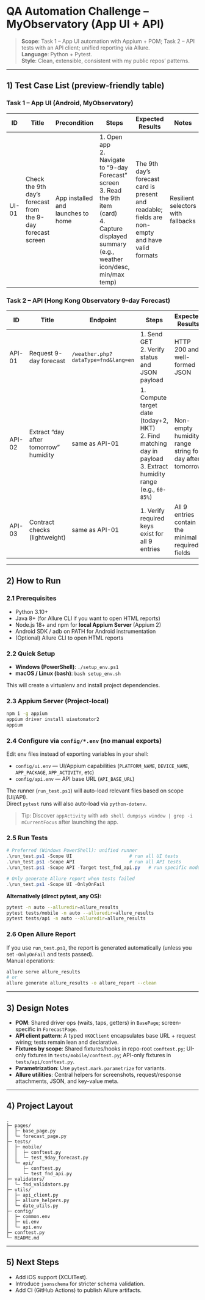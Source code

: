 # QA Automation Challenge – MyObservatory (App UI + API)

> **Scope**: Task 1 – App UI automation with Appium + POM; Task 2 – API tests with an API client; unified reporting via Allure.  
> **Language**: Python + Pytest.  
> **Style**: Clean, extensible, consistent with my public repos’ patterns.

---

## 1) Test Case List (preview-friendly table)

### Task 1 – App UI (Android, MyObservatory)
| ID | Title | Precondition | Steps | Expected Results | Notes |
|---|---|---|---|---|---|
| UI-01 | Check the 9th day’s forecast from the 9-day forecast screen | App installed and launches to home | 1. Open app<br>2. Navigate to “9-day Forecast” screen<br>3. Read the 9th item (card)<br>4. Capture displayed summary (e.g., weather icon/desc, min/max temp) | The 9th day’s forecast card is present and readable; fields are non-empty and have valid formats | Resilient selectors with fallbacks |

### Task 2 – API (Hong Kong Observatory 9-day Forecast)
| ID | Title | Endpoint | Steps | Expected Results | Validation Strategy |
|---|---|---|---|---|---|
| API-01 | Request 9-day forecast | `/weather.php?dataType=fnd&lang=en` | 1. Send GET<br>2. Verify status and JSON payload | HTTP 200 and well-formed JSON | keys present (e.g., `weatherForecast`) and types sensible |
| API-02 | Extract “day after tomorrow” humidity | same as API-01 | 1. Compute target date (today+2, HKT)<br>2. Find matching day in payload<br>3. Extract humidity range (e.g., `60-85%`) | Non-empty humidity range string for day after tomorrow | validator parses and returns both min/max as ints; also Allure attaches raw/parsed |
| API-03 | Contract checks (lightweight) | same as API-01 | 1. Verify required keys exist for all 9 entries | All 9 entries contain the minimal required fields | focuses on keys we use (date, humidity, temps, forecastDesc) |

---

## 2) How to Run

### 2.1 Prerequisites
- Python 3.10+
- Java 8+ (for Allure CLI if you want to open HTML reports)
- Node.js 18+ and npm for **local Appium Server** (Appium 2)
- Android SDK / adb on PATH for Android instrumentation
- (Optional) Allure CLI to open HTML reports

### 2.2 Quick Setup
- **Windows (PowerShell)**: `./setup_env.ps1`  
- **macOS / Linux (bash)**: `bash setup_env.sh`

This will create a virtualenv and install project dependencies.

### 2.3 Appium Server (Project-local)
```bash
npm i -g appium
appium driver install uiautomator2
appium
```

### 2.4 Configure via `config/*.env` (no manual exports)
Edit env files instead of exporting variables in your shell:

- `config/ui.env` — UI/Appium capabilities (`PLATFORM_NAME`, `DEVICE_NAME`, `APP_PACKAGE`, `APP_ACTIVITY`, etc)
- `config/api.env` — API base URL (`API_BASE_URL`)

The runner (`run_test.ps1`) will auto-load relevant files based on scope (UI/API).  
Direct `pytest` runs will also auto-load via `python-dotenv`.

> Tip: Discover `appActivity` with `adb shell dumpsys window | grep -i mCurrentFocus` after launching the app.

### 2.5 Run Tests
```powershell
# Preferred (Windows PowerShell): unified runner
.\run_test.ps1 -Scope UI                     # run all UI tests
.\run_test.ps1 -Scope API                    # run all API tests
.\run_test.ps1 -Scope API -Target test_fnd_api.py   # run specific module (via -k)

# Only generate Allure report when tests failed
.\run_test.ps1 -Scope UI -OnlyOnFail
```

**Alternatively (direct pytest, any OS):**
```bash
pytest -n auto --alluredir=allure_results
pytest tests/mobile -n auto --alluredir=allure_results
pytest tests/api -n auto --alluredir=allure_results
```

### 2.6 Open Allure Report
If you use `run_test.ps1`, the report is generated automatically (unless you set `-OnlyOnFail` and tests passed).  
Manual operations:

```bash
allure serve allure_results
# or
allure generate allure_results -o allure_report --clean
```

---

## 3) Design Notes

- **POM**: Shared driver ops (waits, taps, getters) in `BasePage`; screen-specific in `ForecastPage`.
- **API client pattern**: A typed `HKOClient` encapsulates base URL + request wiring; tests remain lean and declarative.
- **Fixtures by scope**: Shared fixtures/hooks in repo-root `conftest.py`; UI-only fixtures in `tests/mobile/conftest.py`; API-only fixtures in `tests/api/conftest.py`.
- **Parametrization**: Use `pytest.mark.parametrize` for variants.
- **Allure utilities**: Central helpers for screenshots, request/response attachments, JSON, and key-value meta.

---

## 4) Project Layout

```
.
├─ pages/
│  ├─ base_page.py
│  └─ forecast_page.py
├─ tests/
│  ├─ mobile/
│  │  ├─ conftest.py
│  │  └─ test_9day_forecast.py
│  └─ api/
│     ├─ conftest.py
│     └─ test_fnd_api.py
├─ validators/
│  └─ fnd_validators.py
├─ utils/
│  ├─ api_client.py
│  ├─ allure_helpers.py
│  └─ date_utils.py
├─ config/
│  ├─ common.env
│  ├─ ui.env
│  └─ api.env
├─ conftest.py
└─ README.md
```

---

## 5) Next Steps
- Add iOS support (XCUITest).
- Introduce `jsonschema` for stricter schema validation.
- Add CI (GitHub Actions) to publish Allure artifacts.
